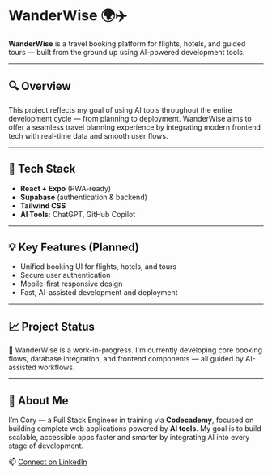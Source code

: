 # WanderWise 🌍✈️

**WanderWise** is a travel booking platform for flights, hotels, and guided tours — built from the ground up using AI-powered development tools.

---

## 🔍 Overview

This project reflects my goal of using AI tools throughout the entire development cycle — from planning to deployment. WanderWise aims to offer a seamless travel planning experience by integrating modern frontend tech with real-time data and smooth user flows.

---

## 🚀 Tech Stack

- **React + Expo** (PWA-ready)
- **Supabase** (authentication & backend)
- **Tailwind CSS**
- **AI Tools:** ChatGPT, GitHub Copilot

---

## 💡 Key Features (Planned)

- Unified booking UI for flights, hotels, and tours
- Secure user authentication
- Mobile-first responsive design
- Fast, AI-assisted development and deployment

---

## 📈 Project Status

🚧 WanderWise is a work-in-progress. I'm currently developing core booking flows, database integration, and frontend components — all guided by AI-assisted workflows.

---

## 👤 About Me

I’m Cory — a Full Stack Engineer in training via **Codecademy**, focused on building complete web applications powered by **AI tools**. My goal is to build scalable, accessible apps faster and smarter by integrating AI into every stage of development.

📫 [Connect on LinkedIn](https://www.linkedin.com/in/cory-charles-68851757)
